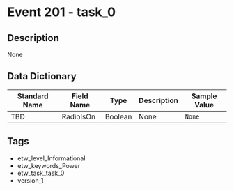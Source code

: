 # Event 201 - task_0

## Description
None

## Data Dictionary
|Standard Name|Field Name|Type|Description|Sample Value|
|---|---|---|---|---|
|TBD|RadioIsOn|Boolean|None|`None`|

## Tags
* etw_level_Informational
* etw_keywords_Power
* etw_task_task_0
* version_1